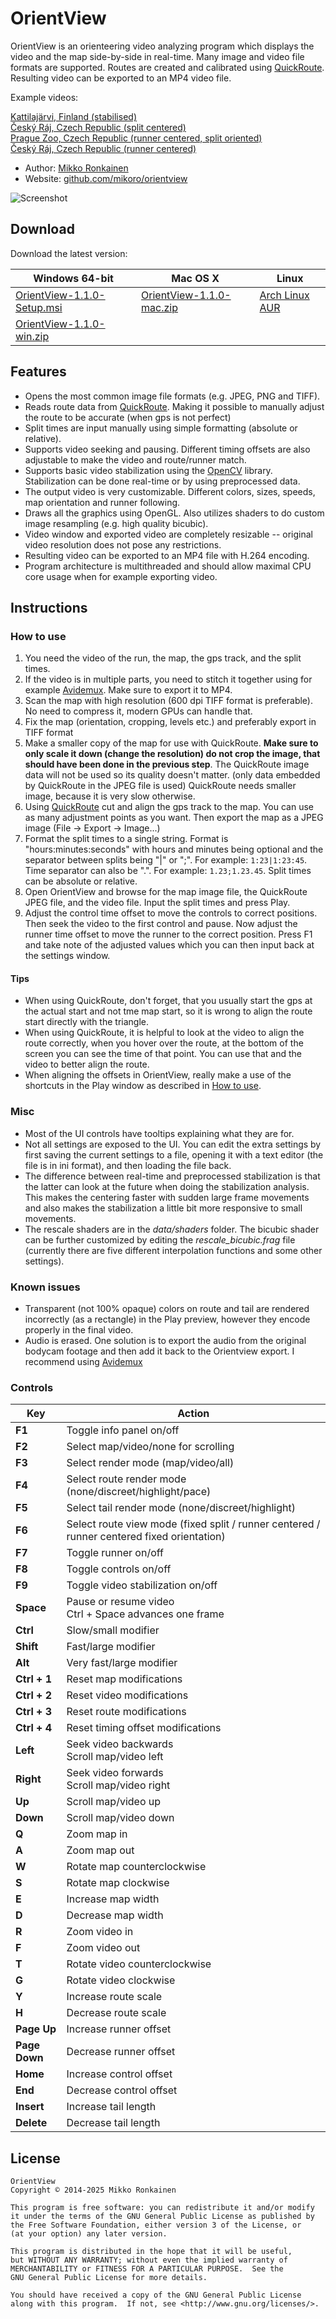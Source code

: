 # OrientView

OrientView is an orienteering video analyzing program which displays the video and the map side-by-side in real-time. Many image and video file formats are supported. Routes are created and calibrated using [QuickRoute](http://www.matstroeng.se/quickroute/en/). Resulting video can be exported to an MP4 video file.

Example videos:

[Kattilajärvi, Finland (stabilised)](https://youtu.be/4jh9KmYjdq8?si=M1UggbHVKInae4A9)  
[Český Ráj, Czech Republic (split centered)](https://youtu.be/KzfDpsgoeck?si=FSmcId5gGnHgNfyn)  
[Prague Zoo, Czech Republic (runner centered, split oriented)](https://youtu.be/wrvxJsXHAtc?si=Hv29LG7lthBRwy39)    
[Český Ráj, Czech Republic (runner centered)](https://youtu.be/iqBbxpQatak?si=TpNw071LAsF-BR9D)

* Author: [Mikko Ronkainen](http://mikkoronkainen.com)
* Website: [github.com/mikoro/orientview](https://github.com/mikoro/orientview)

![Screenshot](http://mikoro.github.io/images/orientview/readme-screenshot.jpg "Screenshot")

## Download

Download the latest version:

| Windows 64-bit                                                                                                         | Mac OS X                                                                                                           | Linux                                                            |
|------------------------------------------------------------------------------------------------------------------------|--------------------------------------------------------------------------------------------------------------------|------------------------------------------------------------------|
| [OrientView-1.1.0-Setup.msi](https://github.com/mikoro/orientview/releases/download/v1.1.0/OrientView-1.1.0-Setup.msi) | [OrientView-1.1.0-mac.zip](https://github.com/mikoro/orientview/releases/download/v1.1.0/OrientView-1.1.0-mac.zip) | [Arch Linux AUR](https://aur.archlinux.org/packages/orientview/) |
| [OrientView-1.1.0-win.zip](https://github.com/mikoro/orientview/releases/download/v1.1.0/OrientView-1.1.0-win.zip)     | &nbsp;                                                                                                             | &nbsp;                                                           |

## Features

* Opens the most common image file formats (e.g. JPEG, PNG and TIFF).
* Reads route data from [QuickRoute](http://www.matstroeng.se/quickroute/en/). Making it possible to manually adjust the route to be accurate (when gps is not perfect)
* Split times are input manually using simple formatting (absolute or relative).
* Supports video seeking and pausing. Different timing offsets are also adjustable to make the video and route/runner match.
* Supports basic video stabilization using the [OpenCV](http://opencv.org/) library. Stabilization can be done real-time or by using preprocessed data.
* The output video is very customizable. Different colors, sizes, speeds, map orientation and runner following.
* Draws all the graphics using OpenGL. Also utilizes shaders to do custom image resampling (e.g. high quality bicubic).
* Video window and exported video are completely resizable -- original video resolution does not pose any restrictions.
* Resulting video can be exported to an MP4 file with H.264 encoding.
* Program architecture is multithreaded and should allow maximal CPU core usage when for example exporting video.

## Instructions

### How to use

1. You need the video of the run, the map, the gps track, and the split times.
2. If the video is in multiple parts, you need to stitch it together using for example [Avidemux](http://fixounet.free.fr/avidemux/). Make sure to export it to MP4.
3. Scan the map with high resolution (600 dpi TIFF format is preferable). No need to compress it, modern GPUs can handle that.
4. Fix the map (orientation, cropping, levels etc.) and preferably export in TIFF format 
5. Make a smaller copy of the map for use with QuickRoute. **Make sure to only scale it down (change the resolution) do not crop the image, that should have been done in the previous step**. The QuickRoute image data will not be used so its quality doesn't matter. (only data embedded by QuickRoute in the JPEG file is used) QuickRoute needs smaller image, because it is very slow otherwise.
6. Using [QuickRoute](http://www.matstroeng.se/quickroute/en/) cut and align the gps track to the map. You can use as many adjustment points as you want. Then export the map as a JPEG image (File -> Export -> Image...)
7. Format the split times to a single string. Format is "hours:minutes:seconds" with hours and minutes being optional and the separator between splits being "|" or ";". For example: `1:23|1:23:45`. Time separator can also be ".". For example: `1.23;1.23.45`. Split times can be absolute or relative.
8. Open OrientView and browse for the map image file, the QuickRoute JPEG file, and the video file. Input the split times and press Play.
9. Adjust the control time offset to move the controls to correct positions. Then seek the video to the first control and pause. Now adjust the runner time offset to move the runner to the correct position. Press F1 and take note of the adjusted values which you can then input back at the settings window.

#### Tips

- When using QuickRoute, don't forget, that you usually start the gps at the actual start and not tme map start, so it is wrong to align the route start directly with the triangle.
- When using QuickRoute, it is helpful to look at the video to align the route correctly, when you hover over the route, at the bottom of the screen you can see the time of that point. You can use that and the video to better align the route.
- When aligning the offsets in OrientView, really make a use of the shortcuts in the Play window as described in [How to use](#how-to-use).

### Misc

* Most of the UI controls have tooltips explaining what they are for.
* Not all settings are exposed to the UI. You can edit the extra settings by first saving the current settings to a file, opening it with a text editor (the file is in ini format), and then loading the file back.
* The difference between real-time and preprocessed stabilization is that the latter can look at the future when doing the stabilization analysis. This makes the centering faster with sudden large frame movements and also makes the stabilization a little bit more responsive to small movements.
* The rescale shaders are in the *data/shaders* folder. The bicubic shader can be further customized by editing the *rescale_bicubic.frag* file (currently there are five different interpolation functions and some other settings).

### Known issues

* Transparent (not 100% opaque) colors on route and tail are rendered incorrectly (as a rectangle) in the Play preview, however they encode properly in the final video.
* Audio is erased. One solution is to export the audio from the original bodycam footage and then add it back to the Orientview export. I recommend using [Avidemux](http://fixounet.free.fr/avidemux/)

### Controls

| Key           | Action                                                                                     |
|---------------|--------------------------------------------------------------------------------------------|
| **F1**        | Toggle info panel on/off                                                                   |
| **F2**        | Select map/video/none for scrolling                                                        |
| **F3**        | Select render mode (map/video/all)                                                         |
| **F4**        | Select route render mode (none/discreet/highlight/pace)                                    |
| **F5**        | Select tail render mode (none/discreet/highlight)                                          |
| **F6**        | Select route view mode (fixed split / runner centered / runner centered fixed orientation) |
| **F7**        | Toggle runner on/off                                                                       |
| **F8**        | Toggle controls on/off                                                                     |
| **F9**        | Toggle video stabilization on/off                                                          |
| **Space**     | Pause or resume video <br> Ctrl + Space advances one frame                                 |
| **Ctrl**      | Slow/small modifier                                                                        |
| **Shift**     | Fast/large modifier                                                                        |
| **Alt**       | Very fast/large modifier                                                                   |
| **Ctrl + 1**  | Reset map modifications                                                                    |
| **Ctrl + 2**  | Reset video modifications                                                                  |
| **Ctrl + 3**  | Reset route modifications                                                                  |
| **Ctrl + 4**  | Reset timing offset modifications                                                          |
| **Left**      | Seek video backwards <br> Scroll map/video left                                            |
| **Right**     | Seek video forwards <br> Scroll map/video right                                            |
| **Up**        | Scroll map/video up                                                                        |
| **Down**      | Scroll map/video down                                                                      |
| **Q**         | Zoom map in                                                                                |
| **A**         | Zoom map out                                                                               |
| **W**         | Rotate map counterclockwise                                                                |
| **S**         | Rotate map clockwise                                                                       |
| **E**         | Increase map width                                                                         |
| **D**         | Decrease map width                                                                         |
| **R**         | Zoom video in                                                                              |
| **F**         | Zoom video out                                                                             |
| **T**         | Rotate video counterclockwise                                                              |
| **G**         | Rotate video clockwise                                                                     |
| **Y**         | Increase route scale                                                                       |
| **H**         | Decrease route scale                                                                       |
| **Page Up**   | Increase runner offset                                                                     |
| **Page Down** | Decrease runner offset                                                                     |
| **Home**      | Increase control offset                                                                    |
| **End**       | Decrease control offset                                                                    |
| **Insert**    | Increase tail length                                                                       |
| **Delete**    | Decrease tail length                                                                       |

## License

    OrientView
    Copyright © 2014-2025 Mikko Ronkainen
    
    This program is free software: you can redistribute it and/or modify
    it under the terms of the GNU General Public License as published by
    the Free Software Foundation, either version 3 of the License, or
    (at your option) any later version.
    
    This program is distributed in the hope that it will be useful,
    but WITHOUT ANY WARRANTY; without even the implied warranty of
    MERCHANTABILITY or FITNESS FOR A PARTICULAR PURPOSE.  See the
    GNU General Public License for more details.
    
    You should have received a copy of the GNU General Public License
    along with this program.  If not, see <http://www.gnu.org/licenses/>.
